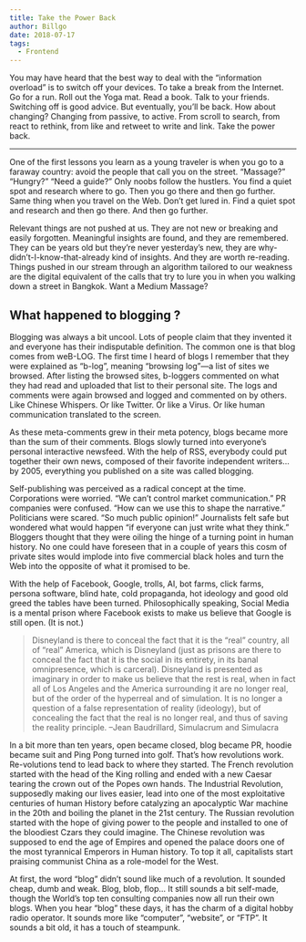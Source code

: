 ```yaml
---
title: Take the Power Back
author: Billgo
date: 2018-07-17
tags: 
  - Frontend
---
```


You may have heard that the best way to deal with the “information overload” is to switch off your devices. To take a break from the Internet. Go for a run. Roll out the Yoga mat. Read a book. Talk to your friends. Switching off is good advice. But eventually, you’ll be back. How about changing? Changing from passive, to active. From scroll to search, from react to rethink, from like and retweet to write and link. Take the power back.

---

One of the first lessons you learn as a young traveler is when you go to a faraway country: avoid the people that call you on the street. “Massage?” “Hungry?” “Need a guide?” Only noobs follow the hustlers. You find a quiet spot and research where to go. Then you go there and then go further. Same thing when you travel on the Web. Don’t get lured in. Find a quiet spot and research and then go there. And then go further.

Relevant things are not pushed at us. They are not new or breaking and easily forgotten. Meaningful insights are found, and they are remembered. They can be years old but they’re never yesterday’s new, they are why-didn’t-I-know-that-already kind of insights. And they are worth re-reading. Things pushed in our stream through an algorithm tailored to our weakness are the digital equivalent of the calls that try to lure you in when you walking down a street in Bangkok. Want a Medium Massage?

## What happened to blogging ?

Blogging was always a bit uncool. Lots of people claim that they invented it and everyone has their indisputable definition. The common one is that blog comes from weB-LOG. The first time I heard of blogs I remember that they were explained as “b-log”, meaning “browsing log”—a list of sites we browsed. After listing the browsed sites, b-loggers commented on what they had read and uploaded that list to their personal site. The logs and comments were again browsed and logged and commented on by others. Like Chinese Whispers. Or like Twitter. Or like a Virus. Or like human communication translated to the screen.

As these meta-comments grew in their meta potency, blogs became more than the sum of their comments. Blogs slowly turned into everyone’s personal interactive newsfeed. With the help of RSS, everybody could put together their own news, composed of their favorite independent writers… by 2005, everything you published on a site was called blogging.

Self-publishing was perceived as a radical concept at the time. Corporations were worried. “We can’t control market communication.” PR companies were confused. “How can we use this to shape the narrative.” Politicians were scared. “So much public opinion!” Journalists felt safe but wondered what would happen “if everyone can just write what they think.” Bloggers thought that they were oiling the hinge of a turning point in human history. No one could have foreseen that in a couple of years this cosm of private sites would implode into five commercial black holes and turn the Web into the opposite of what it promised to be.

With the help of Facebook, Google, trolls, AI, bot farms, click farms, persona software, blind hate, cold propaganda, hot ideology and good old greed the tables have been turned. Philosophically speaking, Social Media is a mental prison where Facebook exists to make us believe that Google is still open. (It is not.)

> Disneyland is there to conceal the fact that it is the “real” country, all of “real” America, which is Disneyland (just as prisons are there to conceal the fact that it is the social in its entirety, in its banal omnipresence, which is carceral). Disneyland is presented as imaginary in order to make us believe that the rest is real, when in fact all of Los Angeles and the America surrounding it are no longer real, but of the order of the hyperreal and of simulation. It is no longer a question of a false representation of reality (ideology), but of concealing the fact that the real is no longer real, and thus of saving the reality principle. –Jean Baudrillard, Simulacrum and Simulacra

In a bit more than ten years, open became closed, blog became PR, hoodie became suit and Ping Pong turned into golf. That’s how revolutions work. Re-volutions tend to lead back to where they started. The French revolution started with the head of the King rolling and ended with a new Caesar tearing the crown out of the Popes own hands. The Industrial Revolution, supposedly making our lives easier, lead into one of the most exploitative centuries of human History before catalyzing an apocalyptic War machine in the 20th and boiling the planet in the 21st century. The Russian revolution started with the hope of giving power to the people and installed to one of the bloodiest Czars they could imagine. The Chinese revolution was supposed to end the age of Empires and opened the palace doors one of the most tyrannical Emperors in Human history. To top it all, capitalists start praising communist China as a role-model for the West.

At first, the word “blog” didn’t sound like much of a revolution. It sounded cheap, dumb and weak. Blog, blob, flop… It still sounds a bit self-made, though the World’s top ten consulting companies now all run their own blogs. When you hear “blog” these days, it has the charm of a digital hobby radio operator. It sounds more like “computer”, “website”, or “FTP”. It sounds a bit old, it has a touch of steampunk.